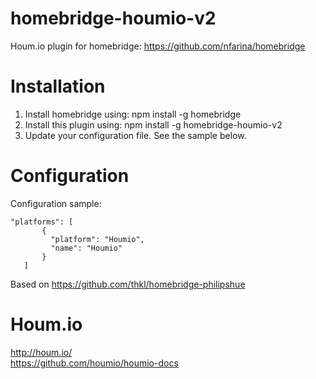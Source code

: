 # homebridge-houmio-v2
Houm.io plugin for homebridge: https://github.com/nfarina/homebridge

# Installation

1. Install homebridge using: npm install -g homebridge
2. Install this plugin using: npm install -g homebridge-houmio-v2
3. Update your configuration file. See the sample below.

# Configuration

Configuration sample:

 ```
"platforms": [
        {
          "platform": "Houmio",
          "name": "Houmio"
        }   
    ]

```

Based on https://github.com/thkl/homebridge-philipshue  

# Houm.io
http://houm.io/  
https://github.com/houmio/houmio-docs  
